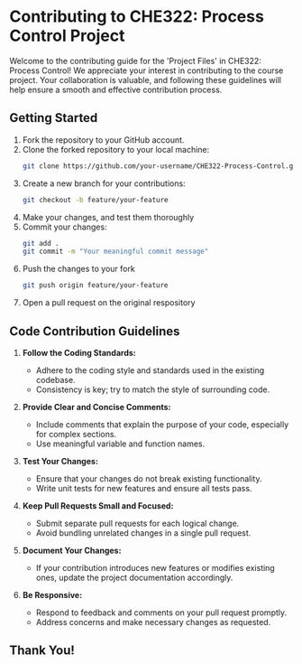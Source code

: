 # Contributing to CHE322: Process Control Project

Welcome to the contributing guide for the 'Project Files' in CHE322: Process Control! We appreciate your interest in contributing to the course project. Your collaboration is valuable, and following these guidelines will help ensure a smooth and effective contribution process.

## Getting Started

1. Fork the repository to your GitHub account.
2. Clone the forked repository to your local machine:
   ```bash
   git clone https://github.com/your-username/CHE322-Process-Control.git
3. Create a new branch for your contributions:
   ```bash
   git checkout -b feature/your-feature
4. Make your changes, and test them thoroughly
5. Commit your changes:
   ```bash
   git add .
   git commit -m "Your meaningful commit message"
6. Push the changes to your fork
   ```bash
   git push origin feature/your-feature
7. Open a pull request on the original respository

## Code Contribution Guidelines

1. **Follow the Coding Standards:**
   - Adhere to the coding style and standards used in the existing codebase.
   - Consistency is key; try to match the style of surrounding code.

2. **Provide Clear and Concise Comments:**
   - Include comments that explain the purpose of your code, especially for complex sections.
   - Use meaningful variable and function names.

3. **Test Your Changes:**
   - Ensure that your changes do not break existing functionality.
   - Write unit tests for new features and ensure all tests pass.

4. **Keep Pull Requests Small and Focused:**
   - Submit separate pull requests for each logical change.
   - Avoid bundling unrelated changes in a single pull request.

5. **Document Your Changes:**
   - If your contribution introduces new features or modifies existing ones, update the project documentation accordingly.

6. **Be Responsive:**
   - Respond to feedback and comments on your pull request promptly.
   - Address concerns and make necessary changes as requested.


## Thank You!
